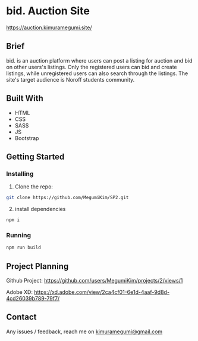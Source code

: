 # bid. Auction Site

https://auction.kimuramegumi.site/

## Brief

bid. is an auction platform where users can post a listing for auction and bid on other users's listings.
Only the registered users can bid and create listings, while unregistered users can also search through the listings.
The site's target audience is Noroff students community.

## Built With

- HTML
- CSS
- SASS
- JS
- Bootstrap

## Getting Started

### Installing

1. Clone the repo:

```bash
git clone https://github.com/MegumiKim/SP2.git
```

2. install dependencies

```bash
npm i
```

### Running

```bash
npm run build
```

## Project Planning

Github Project:
https://github.com/users/MegumiKim/projects/2/views/1

Adobe XD:
https://xd.adobe.com/view/2ca4cf01-6e1d-4aaf-9d8d-4cd26039b789-79f7/

## Contact

Any issues / feedback, reach me on kimuramegumi@gmail.com
